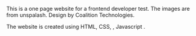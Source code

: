 This is a one page website for a frontend developer test.
The images are from unspalash.
Design by Coalition Technologies.

The website is created using HTML, CSS, , Javascript .
